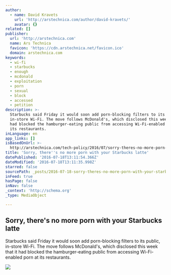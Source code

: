 ```yaml
---
author:
  - name: David Kravets
    url: 'http://arstechnica.com/author/david-kravets/'
    avatar: {}
related: []
publisher:
  url: 'http://arstechnica.com'
  name: Ars Technica
  favicon: 'https://cdn.arstechnica.net/favicon.ico'
  domain: arstechnica.com
keywords:
  - wi-fi
  - starbucks
  - enough
  - mcdonald
  - exploitation
  - porn
  - sexual
  - block
  - accessed
  - petition
description: >-
  Starbucks said Friday it would soon add porn-blocking filters to its public,
  in-store Wi-Fi. The move follows McDonald's, which disclosed this week that it
  had blocked the hamburger-eating public from accessing Wi-Fi-enabled porn at
  its restaurants.
inLanguage: en
app_links: []
isBasedOnUrl: >-
  http://arstechnica.com/tech-policy/2016/07/sorry-theres-no-more-porn-with-your-starbucks-latte/
title: 'Sorry, there''s no more porn with your Starbucks latte'
datePublished: '2016-07-18T13:11:54.366Z'
dateModified: '2016-07-18T13:11:35.998Z'
starred: false
sourcePath: _posts/2016-07-18-sorry-theres-no-more-porn-with-your-starbucks-latte.md
inFeed: true
hasPage: false
inNav: false
_context: 'http://schema.org'
_type: MediaObject

---
```

<article style=""><h1>Sorry, there's no more porn with your Starbucks latte</h1><p>Starbucks said Friday it would soon add porn-blocking filters to its public, in-store Wi-Fi. The move follows McDonald's, which disclosed this week that it had blocked the hamburger-eating public from accessing Wi-Fi-enabled porn at its restaurants.</p><img src="http://cdn.arstechnica.net/wp-content/uploads/2016/07/190184209_96ec97e8f0_o-640x438.jpg" /></article>